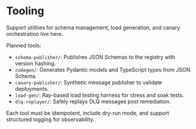 # Tooling

Support utilities for schema management, load generation, and canary orchestration live here.

Planned tools:

- `schema-publisher/`: Publishes JSON Schemas to the registry with version hashing.
- `codegen/`: Generates Pydantic models and TypeScript types from JSON Schema.
- `canary-publisher/`: Synthetic message publisher to validate deployments.
- `load-gen/`: Ray-based load testing harness for stress and soak tests.
- `dlq-replayer/`: Safely replays DLQ messages post remediation.

Each tool must be idempotent, include dry-run mode, and support structured logging for observability.

